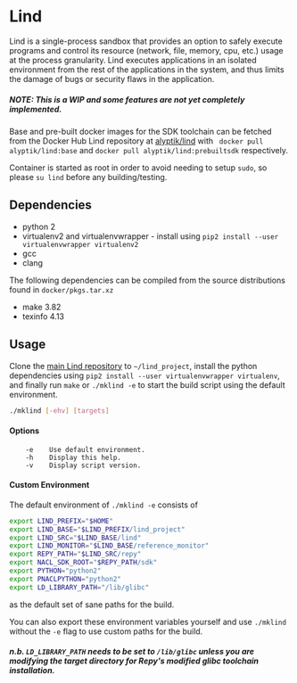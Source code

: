 # Lind

Lind is a single-process sandbox that provides an option to safely execute
programs and control its resource (network, file, memory, cpu, etc.) usage
at the process granularity. Lind executes applications in an isolated
environment from the rest of the applications in the system, and thus
limits the damage of bugs or security flaws in the application.

##### *NOTE: This is a WIP and some features are not yet completely implemented.*

Base and pre-built docker images for the SDK toolchain can be fetched from
the Docker Hub Lind repository at [alyptik/lind](https://hub.docker.com/r/alyptik/lind)
with ` docker pull alyptik/lind:base` and `docker pull alyptik/lind:prebuiltsdk`
respectively.

Container is started as root in order to avoid needing to setup `sudo`, so
please `su lind` before any building/testing.

## Dependencies

* python 2
* virtualenv2 and virtualenvwrapper
        - install using `pip2 install --user virtualenvwrapper virtualenv2`
* gcc
* clang

The following dependencies can be compiled from the source distributions
found in `docker/pkgs.tar.xz`

* make 3.82
* texinfo 4.13

## Usage

Clone the [main Lind repository](https://github.com/Lind-Project/lind_project)
to `~/lind_project`, install the python dependencies using
`pip2 install --user virtualenvwrapper virtualenv`, and finally
run `make` or `./mklind -e` to start the build script using the default
environment.

```bash
./mklind [-ehv] [targets]
```

#### Options

        -e    Use default environment.
        -h    Display this help.
        -v    Display script version.

#### Custom Environment

The default environment of `./mklind -e` consists of

```bash
export LIND_PREFIX="$HOME"
export LIND_BASE="$LIND_PREFIX/lind_project"
export LIND_SRC="$LIND_BASE/lind"
export LIND_MONITOR="$LIND_BASE/reference_monitor"
export REPY_PATH="$LIND_SRC/repy"
export NACL_SDK_ROOT="$REPY_PATH/sdk"
export PYTHON="python2"
export PNACLPYTHON="python2"
export LD_LIBRARY_PATH="/lib/glibc"
```

as the default set of sane paths for the build.

You can also export these environment variables yourself and use `./mklind`
without the `-e` flag to use custom paths for the build.

##### n.b. `LD_LIBRARY_PATH` needs to be set to `/lib/glibc` unless you are modifying the target directory for Repy's modified glibc toolchain installation.
